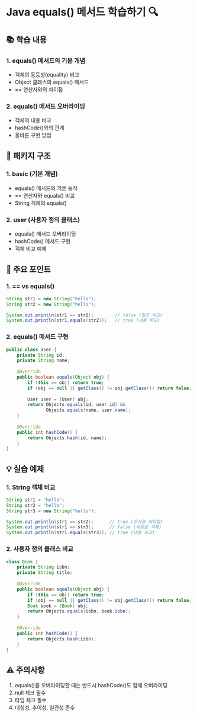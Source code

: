 # Java equals() 메서드 학습하기 🔍

## 📚 학습 내용

### 1. equals() 메서드의 기본 개념
- 객체의 동등성(equality) 비교
- Object 클래스의 equals() 메서드
- == 연산자와의 차이점

### 2. equals() 메서드 오버라이딩
- 객체의 내용 비교
- hashCode()와의 관계
- 올바른 구현 방법

## 📁 패키지 구조

### 1. basic (기본 개념)
- equals() 메서드의 기본 동작
- == 연산자와 equals() 비교
- String 객체의 equals()

### 2. user (사용자 정의 클래스)
- equals() 메서드 오버라이딩
- hashCode() 메서드 구현
- 객체 비교 예제

## 🎯 주요 포인트

### 1. == vs equals()
```java
String str1 = new String("hello");
String str2 = new String("hello");

System.out.println(str1 == str2);        // false (참조 비교)
System.out.println(str1.equals(str2));   // true (내용 비교)
```

### 2. equals() 메서드 구현
```java
public class User {
    private String id;
    private String name;
    
    @Override
    public boolean equals(Object obj) {
        if (this == obj) return true;
        if (obj == null || getClass() != obj.getClass()) return false;
        
        User user = (User) obj;
        return Objects.equals(id, user.id) &&
               Objects.equals(name, user.name);
    }
    
    @Override
    public int hashCode() {
        return Objects.hash(id, name);
    }
}
```

## 💡 실습 예제

### 1. String 객체 비교
```java
String str1 = "hello";
String str2 = "hello";
String str3 = new String("hello");

System.out.println(str1 == str2);      // true (문자열 리터럴)
System.out.println(str1 == str3);      // false (새로운 객체)
System.out.println(str1.equals(str3)); // true (내용 비교)
```

### 2. 사용자 정의 클래스 비교
```java
class Book {
    private String isbn;
    private String title;
    
    @Override
    public boolean equals(Object obj) {
        if (this == obj) return true;
        if (obj == null || getClass() != obj.getClass()) return false;
        Book book = (Book) obj;
        return Objects.equals(isbn, book.isbn);
    }
    
    @Override
    public int hashCode() {
        return Objects.hash(isbn);
    }
}
```

## ⚠️ 주의사항
1. equals()를 오버라이딩할 때는 반드시 hashCode()도 함께 오버라이딩
2. null 체크 필수
3. 타입 체크 필수
4. 대칭성, 추이성, 일관성 준수 